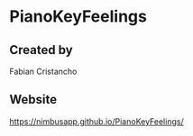 # PianoKeyFeelings
## Created by
Fabian Cristancho

## Website
https://nimbusapp.github.io/PianoKeyFeelings/
